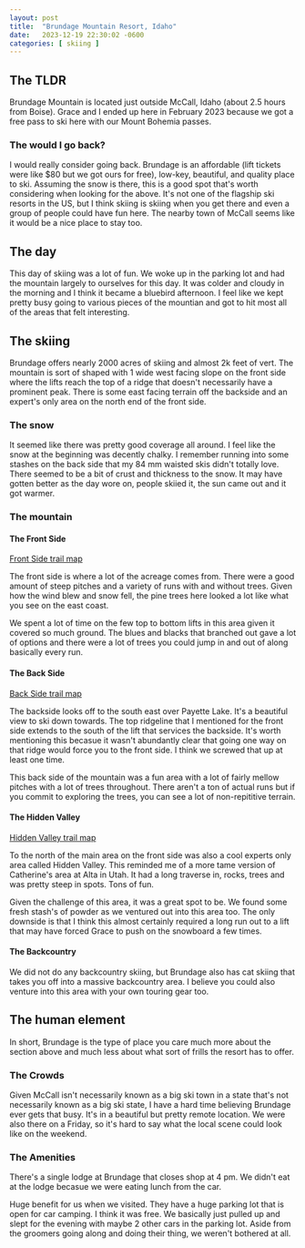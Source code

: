 ```yaml
---
layout: post
title:  "Brundage Mountain Resort, Idaho"
date:   2023-12-19 22:30:02 -0600
categories: [ skiing ]
---
```


## The TLDR
Brundage Mountain is located just outside McCall, Idaho (about 2.5 hours
from Boise). Grace and I ended up here in February 2023 because
we got a free pass to ski here with our Mount Bohemia passes.

### The would I go back?
I would really consider going back. Brundage is an affordable (lift tickets
were like $80 but we got ours for free), low-key, beautiful, and quality 
place to ski. Assuming the snow is there, this is a good spot that's worth
considering when looking for the above. It's not one of the flagship 
ski resorts in the US, but I think skiing is skiing when you get there
and even a group of people could have fun here. The nearby town of McCall seems like
it would be a nice place to stay too.

## The day
This day of skiing was a lot of fun. We woke up in the parking lot and had
the mountain largely to ourselves for this day. It was colder and
cloudy in the morning and I think it became a bluebird afternoon. I feel like we 
kept pretty busy going to various pieces of the mountian and got to hit 
most all of the areas that felt interesting.

## The skiing
Brundage offers nearly 2000 acres of skiing and almost 2k feet of vert. 
The mountain is sort of shaped with 1 wide west facing slope on the front side
where the lifts reach the top of a ridge that doesn't necessarily have
a prominent peak. There is some east facing terrain off the backside and an 
expert's only area on the north end of the front side. 

### The snow
It seemed like there was pretty good coverage all around. I feel like the 
snow at the beginning was decently chalky. I remember running into some
stashes on the back side that my 84 mm waisted skis didn't totally love.
There seemed to be a bit of crust and thickness to the snow. It may have
gotten better as the day wore on, people skiied it, the sun came out and it 
got warmer. 


### The mountain
#### The Front Side
[Front Side trail map]

The front side is where a lot of the acreage comes from. There were a good
amount of steep pitches and a variety of runs with and without trees. Given
how the wind blew and snow fell, the pine trees here looked a lot like what
you see on the east coast.

We spent a lot of time on the few top to bottom lifts in this area given 
it covered so much ground. The blues and blacks that branched out gave a lot
of options and there were a lot of trees you could jump in and out of along 
basically every run. 

#### The Back Side
[Back Side trail map]

The backside looks off to the south east over Payette Lake. It's a beautiful view
to ski down towards. The top ridgeline that I mentioned for the front side 
extends to the south of the lift that services the backside. It's worth 
mentioning this becasue it wasn't abundantly clear that going one way on that
ridge would force you to the front side. I think we screwed that up at least one
time. 

This back side of the mountain was a fun area with a lot of fairly mellow pitches
with a lot of trees throughout. There aren't a ton of actual runs but if you commit
to exploring the trees, you can see a lot of non-repititive terrain.


#### The Hidden Valley
[Hidden Valley trail map]

To the north of the main area on the front side was also a cool experts only area
called Hidden Valley. This reminded me of a more tame version of Catherine's area
at Alta in Utah. It had a long traverse in, rocks, trees and was pretty steep in
spots. Tons of fun. 

Given the challenge of this area, it was a great spot to be. We found some fresh
stash's of powder as we ventured out into this area too. The only downside
is that I think this almost certainly required a long run out to a lift that may
have forced Grace to push on the snowboard a few times.

#### The Backcountry
We did not do any backcountry skiing, but Brundage also has cat skiing that takes
you off into a massive backcountry area. I believe you could also venture into this 
area with your own touring gear too.

## The human element
In short, Brundage is the type of place you care much more about the section
above and much less about what sort of frills the resort has to offer.
 
### The Crowds
Given McCall isn't necessarily known as a big ski town in a state that's not
necessarily known as a big ski state, I have a hard time believing Brundage 
ever gets that busy. It's in a beautiful but pretty remote location. 
We were also there on a Friday, so it's hard to say what the local scene
could look like on the weekend. 

### The Amenities
There's a single lodge at Brundage that closes shop at 4 pm. We didn't 
eat at the lodge becasue we were eating lunch from the car. 

Huge benefit for us when we visited. They have a huge parking lot that is
open for car camping. I think it was free. We basically just pulled up and 
slept for the evening with maybe 2 other cars in the parking lot. Aside from 
the groomers going along and doing their thing, we weren't bothered at all.
 
[Front Side trail map]:https://brundage.com/frontside-trail-map/
[Back Side trail map]:https://brundage.com/lakeview-trail-map/
[Hidden Valley trail map]:https://brundage.com/hidden-valley-map/